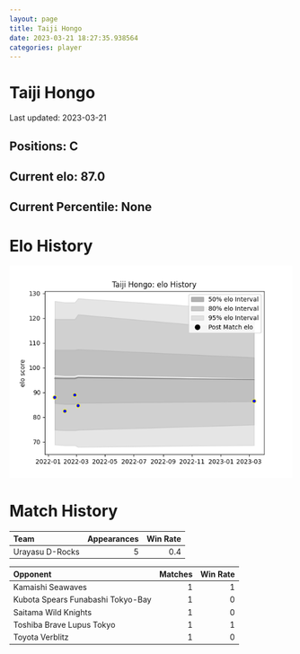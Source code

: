 ```yaml
---  
layout: page  
title: Taiji Hongo  
date: 2023-03-21 18:27:35.938564  
categories: player  
---
```

# Taiji Hongo


Last updated: 2023-03-21
## Positions: C

## Current elo: 87.0

## Current Percentile: None

# Elo History


![elo history](history_TaijiHongo.png)
# Match History


| Team            |   Appearances |   Win Rate |
|:----------------|--------------:|-----------:|
| Urayasu D-Rocks |             5 |        0.4 |

| Opponent                          |   Matches |   Win Rate |
|:----------------------------------|----------:|-----------:|
| Kamaishi Seawaves                 |         1 |          1 |
| Kubota Spears Funabashi Tokyo-Bay |         1 |          0 |
| Saitama Wild Knights              |         1 |          0 |
| Toshiba Brave Lupus Tokyo         |         1 |          1 |
| Toyota Verblitz                   |         1 |          0 |